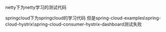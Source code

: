 netty下为netty学习的测试代码

springcloud下为springcloud的学习代码 但是spring-cloud-examples\spring-cloud-hystrix\spring-cloud-consumer-hystrix-dashboard测试失败